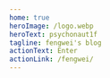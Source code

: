 ```yaml
---
home: true
heroImage: /logo.webp
heroText: psychonaut1f
tagline: fengwei's blog
actionText: Enter
actionLink: /fengwei/
---
```

